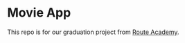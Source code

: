 # Movie App
This repo is for our graduation project from [Route Academy](https://www.facebook.com/Routelearning).